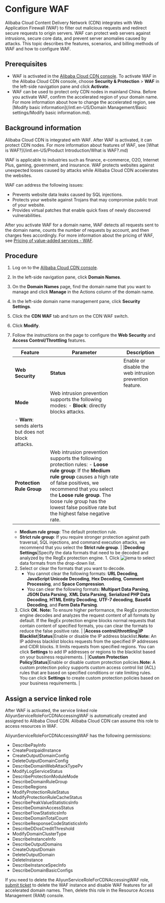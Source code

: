# Configure WAF

Alibaba Cloud Content Delivery Network \(CDN\) integrates with Web Application Firewall \(WAF\) to filter out malicious requests and redirect secure requests to origin servers. WAF can protect web servers against intrusions, secure core data, and prevent server anomalies caused by attacks. This topic describes the features, scenarios, and billing methods of WAF and how to configure WAF.

## Prerequisites

-   WAF is activated in the [Alibaba Cloud CDN console](https://cdn.console.aliyun.com). To activate WAF in the Alibaba Cloud CDN console, choose **Security & Protection** \> **WAF** in the left-side navigation pane and click **Activate**.
-   WAF can be used to protect only CDN nodes in mainland China. Before you activate WAF, confirm the accelerated region of your domain name. For more information about how to change the accelerated region, see [Modify basic information](/intl.en-US/Domain Management/Basic settings/Modify basic information.md).

## Background information

Alibaba Cloud CDN is integrated with WAF. After WAF is activated, it can protect CDN nodes. For more information about features of WAF, see [What is WAF?](/intl.en-US/Product Introduction/What is WAF?.md)

WAF is applicable to industries such as finance, e-commerce, O2O, Internet Plus, gaming, government, and insurance. WAF protects websites against unexpected losses caused by attacks while Alibaba Cloud CDN accelerates the websites.

WAF can address the following issues:

-   Prevents website data leaks caused by SQL injections.
-   Protects your website against Trojans that may compromise public trust of your website.
-   Provides virtual patches that enable quick fixes of newly discovered vulnerabilities.

After you activate WAF for a domain name, WAF detects all requests sent to the domain name, counts the number of requests by account, and then charges fees accordingly. For more information about the pricing of WAF, see [Pricing of value-added services - WAF](https://www.aliyun.com/price/product?spm=a2c4g.11186623.2.10.1b444ee22Dxy8y#/cdn/detail).

## Procedure

1.  Log on to the [Alibaba Cloud CDN console](https://cdn.console.aliyun.com).

2.  In the left-side navigation pane, click **Domain Names**.

3.  On the **Domain Names** page, find the domain name that you want to manage and click **Manage** in the Actions column of the domain name.

4.  In the left-side domain name management pane, click **Security Settings**.

5.  Click the **CDN WAF** tab and turn on the CDN WAF switch.

6.  Click **Modify**.

7.  Follow the instructions on the page to configure the **Web Security** and **Access Control/Throttling** features.

    |Feature|Parameter|Description|
    |-------|---------|-----------|
    |**Web Security**|**Status**|Enable or disable the web intrusion prevention feature.|
    |**Mode**|Web intrusion prevention supports the following modes:    -   **Block**: directly blocks attacks.
    -   **Warn**: sends alerts but does not block attacks. |
    |**Protection Rule Group**|Web intrusion prevention supports the following protection rules:    -   **Loose rule group**: If the **Medium rule group** causes a high rate of false positives, we recommend that you select the **Loose rule group**. The loose rule group has the lowest false positive rate but the highest false negative rate.
    -   **Medium rule group**: The default protection rule.
    -   **Strict rule group**: If you require stronger protection against path traversal, SQL injections, and command execution attacks, we recommend that you select the **Strict rule group**. |
    |**Decoding Settings**|Specify the data formats that need to be decoded and analyzed by the RegEx protection engine.    1.  Click ![jiema](https://static-aliyun-doc.oss-accelerate.aliyuncs.com/assets/img/en-US/0200918061/p178440.png) to select data formats from the drop-down list.
    2.  Select or clear the formats that you want to decode.
        -   You cannot clear the following formats: **URL Decoding**, **JavaScript Unicode Decoding**, **Hex Decoding**, **Comment Processing**, and **Space Compression**.
        -   You can clear the following formats: **Multipart Data Parsing**, **JSON Data Parsing**, **XML Data Parsing**, **Serialized PHP Data Decoding**, **HTML Entity Decoding**, **UTF-7 decoding**, **Base64 Decoding**, and **Form Data Parsing**.
    3.  Click **OK**.
**Note:** To ensure higher performance, the RegEx protection engine decodes and analyzes the request content of all formats by default. If the RegEx protection engine blocks normal requests that contain content of specified formats, you can clear the formats to reduce the false positive rate. |
    |**Access control/throttling**|**IP Blacklist**|**Status**|Enable or disable the IP address blacklist.**Note:** An IP address blacklist blocks requests from the specified IP addresses and CIDR blocks. It limits requests from specified regions. You can click **Settings** to add IP addresses or regions to the blacklist based on your business requirements. |
    |**Custom Protection Policy**|**Status**|Enable or disable custom protection policies.**Note:** A custom protection policy supports custom access control list \(ACL\) rules that are based on specified conditions or rate limiting rules. You can click **Settings** to create custom protection policies based on your business requirements. |


## Assign a service linked role

After WAF is activated, the service linked role AliyunServiceRoleForCDNAccessingWAF is automatically created and assigned to Alibaba Cloud CDN. Alibaba Cloud CDN can assume this role to access resources in WAF.

AliyunServiceRoleForCDNAccessingWAF has the following permissions:

-   DescribePayInfo
-   CreatePostpaidInstance
-   CreateOutputDomainConfig
-   DeleteOutputDomainConfig
-   DescribeDomainWebAttackTypePv
-   ModifyLogServiceStatus
-   DescribeProtectionModuleMode
-   DescribeDomainRuleGroup
-   DescribeRegions
-   ModifyProtectionRuleStatus
-   ModifyProtectionRuleCacheStatus
-   DescribePeakValueStatisticsInfo
-   DescribeDomainAccessStatus
-   DescribeFlowStatisticsInfo
-   DescribeDomainTotalCount
-   DescribeResponseCodeStatisticsInfo
-   DescribeDDosCreditThreshold
-   ModifyDomainClusterType
-   DescribeInstanceInfo
-   DescribeOutputDomains
-   CreateOutputDomain
-   DeleteOutputDomain
-   DeleteInstance
-   DescribeInstanceSpecInfo
-   DescribeDomainBasicConfigs

If you need to delete the AliyunServiceRoleForCDNAccessingWAF role, [submit ticket](https://workorder-intl.console.aliyun.com/?spm=5176.2020520001.aliyun_topbar.18.dbd44bd3e4f845#/ticket/createIndex) to delete the WAF instance and disable WAF features for all accelerated domain names. Then, delete this role in the Resource Access Management \(RAM\) console.

